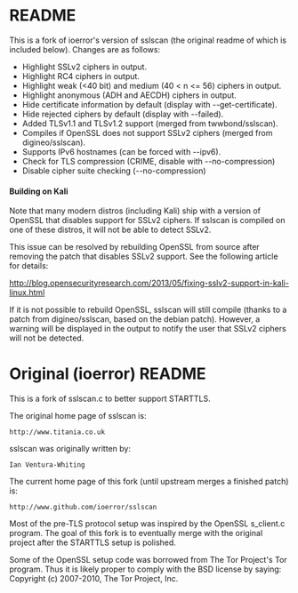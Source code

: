 # README
This is a fork of ioerror's version of sslscan (the original readme of which is included below). Changes are as follows:

* Highlight SSLv2 ciphers in output.
* Highlight RC4 ciphers in output.
* Highlight weak (<40 bit) and medium (40 < n <= 56) ciphers in output.
* Highlight anonymous (ADH and AECDH) ciphers in output.
* Hide certificate information by default (display with --get-certificate).
* Hide rejected ciphers by default (display with --failed).
* Added TLSv1.1 and TLSv1.2 support (merged from twwbond/sslscan).
* Compiles if OpenSSL does not support SSLv2 ciphers (merged from digineo/sslscan).
* Supports IPv6 hostnames (can be forced with --ipv6).
* Check for TLS compression (CRIME, disable with --no-compression)
* Disable cipher suite checking (--no-compression)

#### Building on Kali
Note that many modern distros (including Kali) ship with a version of OpenSSL that disables support for SSLv2 ciphers. If sslscan is compiled on one of these distros, it will not be able to detect SSLv2.

This issue can be resolved by rebuilding OpenSSL from source after removing the patch that disables SSLv2 support. See the following article for details:

http://blog.opensecurityresearch.com/2013/05/fixing-sslv2-support-in-kali-linux.html

If it is not possible to rebuild OpenSSL, sslscan will still compile (thanks to a patch from digineo/sslscan, based on the debian patch). However, a warning will be displayed in the output to notify the user that SSLv2 ciphers will not be detected.


# Original (ioerror) README
This is a fork of sslscan.c to better support STARTTLS.

The original home page of sslscan is:

    http://www.titania.co.uk

sslscan was originally written by:

    Ian Ventura-Whiting

The current home page of this fork (until upstream merges a finished patch) is:

    http://www.github.com/ioerror/sslscan

Most of the pre-TLS protocol setup was inspired by the OpenSSL s_client.c
program. The goal of this fork is to eventually merge with the original
project after the STARTTLS setup is polished.

Some of the OpenSSL setup code was borrowed from The Tor Project's Tor program.
Thus it is likely proper to comply with the BSD license by saying:
    Copyright (c) 2007-2010, The Tor Project, Inc.
